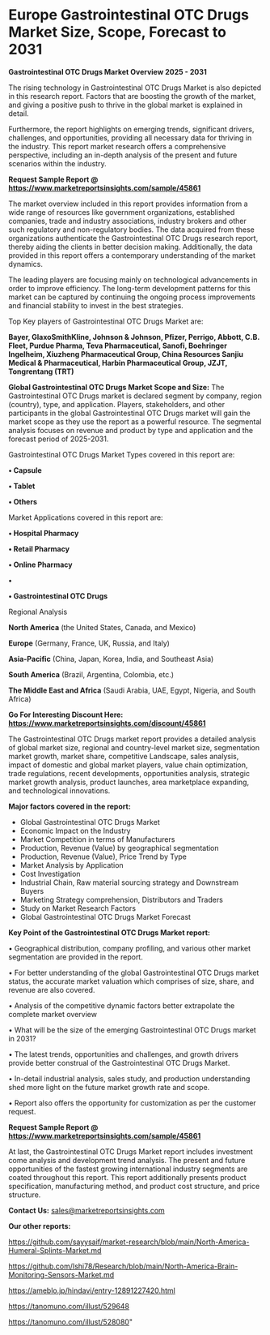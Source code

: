 # Europe Gastrointestinal OTC Drugs Market Size, Scope, Forecast to 2031

<Strong> Gastrointestinal OTC Drugs Market Overview 2025 - 2031</strong>

The rising technology in Gastrointestinal OTC Drugs Market is also depicted in this research report. Factors that are boosting the growth of the market, and giving a positive push to thrive in the global market is explained in detail.

Furthermore, the report highlights on emerging trends, significant drivers, challenges, and opportunities, providing all necessary data for thriving in the industry. This report market research offers a comprehensive perspective, including an in-depth analysis of the present and future scenarios within the industry.

<strong>Request Sample Report @ <a href=https://www.marketreportsinsights.com/sample/45861>https://www.marketreportsinsights.com/sample/45861</a></strong>

The market overview included in this report provides information from a wide range of resources like government organizations, established companies, trade and industry associations, industry brokers and other such regulatory and non-regulatory bodies. The data acquired from these organizations authenticate the Gastrointestinal OTC Drugs research report, thereby aiding the clients in better decision making. Additionally, the data provided in this report offers a contemporary understanding of the market dynamics.

The leading players are focusing mainly on technological advancements in order to improve efficiency. The long-term development patterns for this market can be captured by continuing the ongoing process improvements and financial stability to invest in the best strategies.

Top Key players of Gastrointestinal OTC Drugs Market are:

<strong>Bayer, GlaxoSmithKline, Johnson & Johnson, Pfizer, Perrigo, Abbott, C.B. Fleet, Purdue Pharma, Teva Pharmaceutical, Sanofi, Boehringer Ingelheim, Xiuzheng Pharmaceutical Group, China Resources Sanjiu Medical & Pharmaceutical, Harbin Pharmaceutical Group, JZJT, Tongrentang (TRT)</strong>

<strong><b>Global Gastrointestinal OTC Drugs Market Scope and Size:</b></strong>
The Gastrointestinal OTC Drugs market is declared segment by company, region (country), type, and application. Players, stakeholders, and other participants in the global Gastrointestinal OTC Drugs market will gain the market scope as they use the report as a powerful resource. The segmental analysis focuses on revenue and product by type and application and the forecast period of 2025-2031.

Gastrointestinal OTC Drugs Market Types covered in this report are:

<strong>•  Capsule

•  Tablet

•  Others</strong>

Market Applications covered in this report are:

<strong>•  Hospital Pharmacy

•  Retail Pharmacy

•  Online Pharmacy

•  

•  Gastrointestinal OTC Drugs</strong> 

Regional Analysis

<strong>North America</strong> (the United States, Canada, and Mexico)

<strong>Europe</strong> (Germany, France, UK, Russia, and Italy)

<strong>Asia-Pacific</strong> (China, Japan, Korea, India, and Southeast Asia)

<strong>South America</strong> (Brazil, Argentina, Colombia, etc.)

<strong>The Middle East and Africa</strong> (Saudi Arabia, UAE, Egypt, Nigeria, and South Africa)

<strong>Go For Interesting Discount Here: <a href=https://www.marketreportsinsights.com/discount/45861>https://www.marketreportsinsights.com/discount/45861</a></strong>

The Gastrointestinal OTC Drugs market report provides a detailed analysis of global market size, regional and country-level market size, segmentation market growth, market share, competitive Landscape, sales analysis, impact of domestic and global market players, value chain optimization, trade regulations, recent developments, opportunities analysis, strategic market growth analysis, product launches, area marketplace expanding, and technological innovations.

<strong><b>Major factors covered in the report:</b></strong>
<ul>
  <li>Global Gastrointestinal OTC Drugs Market </li>
  <li>Economic Impact on the Industry</li>
  <li>Market Competition in terms of Manufacturers</li>
  <li>Production, Revenue (Value) by geographical segmentation</li>
  <li>Production, Revenue (Value), Price Trend by Type</li>
  <li>Market Analysis by Application</li>
  <li>Cost Investigation</li>
  <li>Industrial Chain, Raw material sourcing strategy and Downstream Buyers</li>
  <li>Marketing Strategy comprehension, Distributors and Traders</li>
  <li>Study on Market Research Factors</li>
  <li>Global Gastrointestinal OTC Drugs Market Forecast</li>
</ul>

<strong><b>Key Point of the Gastrointestinal OTC Drugs Market report:</b></strong>

• Geographical distribution, company profiling, and various other market segmentation are provided in the report.

• For better understanding of the global Gastrointestinal OTC Drugs market status, the accurate market valuation which comprises of size, share, and revenue are also covered.

• Analysis of the competitive dynamic factors better extrapolate the complete market overview

• What will be the size of the emerging Gastrointestinal OTC Drugs market in 2031?

• The latest trends, opportunities and challenges, and growth drivers provide better construal of the Gastrointestinal OTC Drugs Market.

• In-detail industrial analysis, sales study, and production understanding shed more light on the future market growth rate and scope.

• Report also offers the opportunity for customization as per the customer request.

<strong>Request Sample Report @ <a href=https://www.marketreportsinsights.com/sample/45861>https://www.marketreportsinsights.com/sample/45861</a></strong>

At last, the Gastrointestinal OTC Drugs Market report includes investment come analysis and development trend analysis. The present and future opportunities of the fastest growing international industry segments are coated throughout this report. This report additionally presents product specification, manufacturing method, and product cost structure, and price structure.

<strong>Contact Us:</strong>
sales@marketreportsinsights.com

<strong>Our other reports:</strong>

<a href=https://github.com/sayysaif/market-research/blob/main/North-America-Humeral-Splints-Market.md>https://github.com/sayysaif/market-research/blob/main/North-America-Humeral-Splints-Market.md</a>

<a href=https://github.com/Ishi78/Research/blob/main/North-America-Brain-Monitoring-Sensors-Market.md>https://github.com/Ishi78/Research/blob/main/North-America-Brain-Monitoring-Sensors-Market.md</a>

<a href=https://ameblo.jp/hindavi/entry-12891227420.html>https://ameblo.jp/hindavi/entry-12891227420.html</a>

<a href=https://tanomuno.com/illust/529648>https://tanomuno.com/illust/529648</a>

<a href=https://tanomuno.com/illust/528080>https://tanomuno.com/illust/528080</a>"
